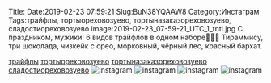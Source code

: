 Title:
Date:2019-02-23 07:59:21
Slug:BuN38YQAAW8
Category:Инстаграм
Tags:трайфлы, тортыореховозуево, тортыназаказореховозуево, сладостиореховозуево
image:2019-02-23_07-59-21_UTC_1_tntl.jpg
С праздником, мужики!
6 видов трайфлов в одном наборе🧁🍧🍨
Тираммису, три шоколада, чизкейк с орео, морковный, чёрный лес, красный бархат.

[трайфлы]({tag}трайфлы) [тортыореховозуево]({tag}тортыореховозуево) [тортыназаказореховозуево]({tag}тортыназаказореховозуево) [сладостиореховозуево]({tag}сладостиореховозуево)
![instagram]({attach}images/2019-02-23_07-59-21_UTC_1.jpg)
![instagram]({attach}images/2019-02-23_07-59-21_UTC_4.jpg)
![instagram]({attach}images/2019-02-23_07-59-21_UTC_2.jpg)
![instagram]({attach}images/2019-02-23_07-59-21_UTC_3.jpg)
